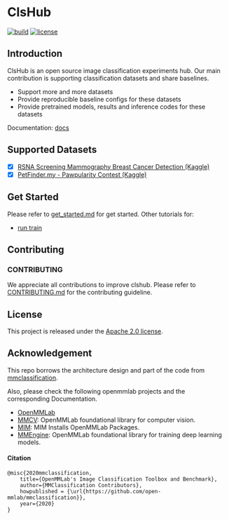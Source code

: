 # ClsHub

[![build](https://github.com/okotaku/clshub/actions/workflows/build.yml/badge.svg)](https://github.com/okotaku/clshub/actions/workflows/build.yml)
[![license](https://img.shields.io/github/license/okotaku/clshub.svg)](https://github.com/okotaku/clshub/blob/main/LICENSE)

## Introduction

ClsHub is an open source image classification experiments hub. Our main contribution is supporting classification datasets and share baselines.

- Support more and more datasets
- Provide reproducible baseline configs for these datasets
- Provide pretrained models, results and inference codes for these datasets

Documentation: [docs](docs)

## Supported Datasets

- [x] [RSNA Screening Mammography Breast Cancer Detection (Kaggle)](configs/projects/rsna2022/)
- [x] [PetFinder.my - Pawpularity Contest (Kaggle)](configs/projects/pet2022/)

## Get Started

Please refer to [get_started.md](docs/source/get_started.md) for get started.
Other tutorials for:

- [run train](docs/source/run.md)

## Contributing

### CONTRIBUTING

We appreciate all contributions to improve clshub. Please refer to [CONTRIBUTING.md](https://github.com/open-mmlab/mmcv/blob/master/CONTRIBUTING.md) for the contributing guideline.

## License

This project is released under the [Apache 2.0 license](LICENSE).

## Acknowledgement

This repo borrows the architecture design and part of the code from [mmclassification](https://github.com/open-mmlab/mmclassification).

Also, please check the following openmmlab projects and the corresponding Documentation.

- [OpenMMLab](https://openmmlab.com/)
- [MMCV](https://github.com/open-mmlab/mmcv): OpenMMLab foundational library for computer vision.
- [MIM](https://github.com/open-mmlab/mim): MIM Installs OpenMMLab Packages.
- [MMEngine](https://github.com/open-mmlab/mmengine): OpenMMLab foundational library for training deep learning models.

#### Citation

```
@misc{2020mmclassification,
    title={OpenMMLab's Image Classification Toolbox and Benchmark},
    author={MMClassification Contributors},
    howpublished = {\url{https://github.com/open-mmlab/mmclassification}},
    year={2020}
}
```
